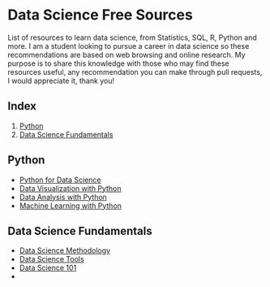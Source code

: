 # Data Science Free Sources
List of resources to learn data science, from Statistics, SQL, R, Python and more.
I am a student looking to pursue a career in data science so these recommendations are based on web browsing and online research. My purpose is to share this knowledge with those who may find these resources useful, any recommendation you can make through pull requests, I would appreciate it, thank you!
## Index   
1. [Python](#id1)
2. [Data Science Fundamentals](#id2)
## Python <a name="id1"></a>
- [Python for Data Science](https://cognitiveclass.ai/courses/python-for-data-science)
- [Data Visualization with Python](https://cognitiveclass.ai/courses/data-visualization-python)
- [Data Analysis with Python](https://cognitiveclass.ai/courses/course-v1:CognitiveClass+DA0101EN+v2)
- [Machine Learning with Python](https://cognitiveclass.ai/courses/machine-learning-with-python)
## Data Science Fundamentals <a name="id2"></a>
- [Data Science Methodology](https://cognitiveclass.ai/courses/data-science-methodology-2)
- [Data Science Tools](https://cognitiveclass.ai/courses/data-science-hands-open-source-tools-2)
- [Data Science 101](https://cognitiveclass.ai/courses/data-science-101)
- 
